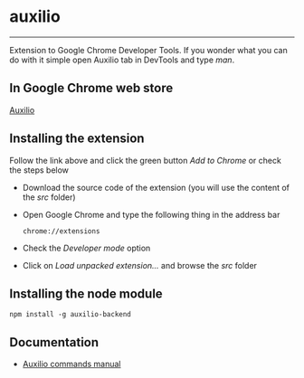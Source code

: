 # auxilio

- - -

Extension to Google Chrome Developer Tools. If you wonder what you can do with it simple open Auxilio tab in DevTools and type *man*.

## In Google Chrome web store

[Auxilio](https://chrome.google.com/webstore/detail/auxilio/ddkgloamdhkoohfgmopdicfcinddpnhh)

## Installing the extension

Follow the link above and click the green button *Add to Chrome* or check the steps below

  - Download the source code of the extension (you will use the content of the *src* folder)
  - Open Google Chrome and type the following thing in the address bar

		chrome://extensions

  - Check the *Developer mode* option
  - Click on *Load unpacked extension...* and browse the *src* folder

## Installing the node module

	npm install -g auxilio-backend

## Documentation

  - [Auxilio commands manual](https://github.com/krasimir/auxilio/blob/master/commands.md)